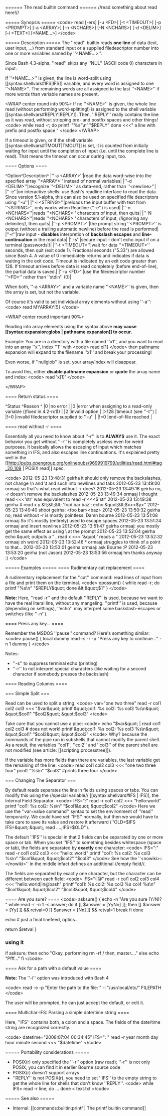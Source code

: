 ====== The read builtin command ======
//read something about read here!//

===== Synopsis =====
&lt;code&gt;
read [-ers] [-u &lt;FD&gt;] [-t &lt;TIMEOUT&gt;] [-p &lt;PROMPT&gt;] [-a &lt;ARRAY&gt;] [-n &lt;NCHARS&gt;] [-N &lt;NCHARS&gt;] [-d &lt;DELIM&gt;] [-i &lt;TEXT&gt;] [&lt;NAME...&gt;]
&lt;/code&gt;

===== Description =====
The ''read'' builtin reads **one line** of data (text, user input, ...) from standard input or a supplied filedescriptor number into one or more variables named by ''&lt;NAME...&gt;''.

Since Bash 4.3-alpha, ''read'' skips any ''NUL'' (ASCII code 0) characters in input.

If ''&lt;NAME...&gt;'' is given, the line is word-split using [[syntax:shellvars#IFS|IFS]] variable, and every word is assigned to one ''&lt;NAME&gt;''. The remaining words are all assigned to the last ''&lt;NAME&gt;'' if more words than variable names are present.

&lt;WRAP center round info 90%&gt;
If no ''&lt;NAME&gt;'' is given, the whole line read (without performing word-splitting!) is assigned to the shell variable [[syntax:shellvars#REPLY|REPLY]]. Then, ''REPLY'' really contains the line as it was read, without stripping pre- and postfix spaces and other things!
&lt;code&gt;
while read -r; do
  printf '&quot;%s&quot;\n' &quot;$REPLY&quot;
done &lt;&lt;&lt;&quot;  a line with prefix and postfix space  &quot;
&lt;/code&gt;
&lt;/WRAP&gt;

If a timeout is given, or if the shell variable [[syntax:shellvars#TMOUT|TMOUT]] is set, it is counted from initially waiting for input until the completion of input (i.e. until the complete line is read). That means the timeout can occur during input, too.



==== Options ====

^Option^Description^
|''-a &lt;ARRAY&gt;''|read the data word-wise into the specified array ''&lt;ARRAY&gt;'' instead of normal variables|
|''-d &lt;DELIM&gt;''|recognize ''&lt;DELIM&gt;'' as data-end, rather than ''&lt;newline&gt;''|
|''-e''|on interactive shells: use Bash's readline interface to read the data. Since version 5.1-alpha, this can also be used on specified file descriptors using ''-u''|
|''-i &lt;STRING&gt;''|preloads the input buffer with text from ''&lt;STRING&gt;'', only works when Readline (''-e'') is used|
|''-n &lt;NCHARS&gt;''|reads ''&lt;NCHARS&gt;'' characters of input, then quits|
|''-N &lt;NCHARS&gt;''|reads ''&lt;NCHARS&gt;'' characters of input, //ignoring any delimiter//, then quits|
|''-p &lt;PROMPT&gt;''|the prompt string ''&lt;PROMPT&gt;'' is output (without a trailing automatic newline) before the read is performed|
|''-r''|raw input - **disables** interpretion of **backslash escapes** and **line-continuation** in the read data|
|''-s''|secure input - don't echo input if on a terminal (passwords!)|
|''-t &lt;TIMEOUT&gt;''|wait for data ''&lt;TIMEOUT&gt;'' seconds, then quit (exit code 1). Fractional seconds (&quot;5.33&quot;) are allowed since Bash 4. A value of 0 immediately returns and indicates if data is waiting in the exit code. Timeout is indicated by an exit code greater than 128. If timeout arrives before data is read completely (before end-of-line), the partial data is saved.|
|''-u &lt;FD&gt;''|use the filedescriptor number ''&lt;FD&gt;'' rather than ''stdin'' (0)|

When both, ''-a &lt;ARRAY&gt;'' and a variable name ''&lt;NAME&gt;'' is given, then the array is set, but not the variable.

Of course it's valid to set individual array elements without using ''-a'':
&lt;code&gt;
read MYARRAY[5]
&lt;/code&gt;

&lt;WRAP center round important 90%&gt;

Reading into array elements using the syntax above **may cause [[syntax:expansion:globs | pathname expansion]] to occur**.

Example: You are in a directory with a file named ''x1'', and you want to read into an array ''x'', index ''1'' with
&lt;code&gt;
read x[1]
&lt;/code&gt;
then pathname expansion will expand to the filename ''x1'' and break your processing!

Even worse, if ''nullglob'' is set, your array/index will disappear.

To avoid this, either **disable pathname expansion** or **quote** the array name and index:
&lt;code&gt;
read 'x[1]'
&lt;/code&gt;

&lt;/WRAP&gt;

==== Return status ====

^Status  ^Reason  ^
|0     |no error  |
|0     |error when assigning to a read-only variable ((fixed in 4.2-rc1))  |
|2     |invalid option  |
|&gt;128  |timeout (see ''-t'')  |
|!=0   |invalid filedescriptor supplied to ''-u''  |
|!=0   |end-of-file reached  |

==== read without -r ====

Essentially all you need to know about ''-r'' is to **ALWAYS** use it. The exact behavior you get without ''-r'' is completely useless even for weird purposes. It basically allows the escaping of input which matches something in IFS, and also escapes line continuations. It's explained pretty well in the [[http://pubs.opengroup.org/onlinepubs/9699919799/utilities/read.html#tag_20_109 | POSIX read]] spec.

&lt;code&gt;
2012-05-23 13:48:31	geirha	it should only remove the backslashes, not change \n and \t and such into newlines and tabs
2012-05-23 13:49:00	ormaaj	so that's what read without -r does?
2012-05-23 13:49:16	geirha	no, -r doesn't remove the backslashes
2012-05-23 13:49:34	ormaaj	I thought read &lt;&lt;&lt;'str' was equivalent to read -r &lt;&lt;&lt;$'str'
2012-05-23 13:49:38	geirha	# read x y &lt;&lt;&lt; 'foo\ bar baz'; echo &quot;&lt;$x&gt;&lt;$y&gt;&quot;
2012-05-23 13:49:40	shbot	geirha: &lt;foo bar&gt;&lt;baz&gt;
2012-05-23 13:50:32	geirha	no, read without -r is mostly pointless. Damn bourne
2012-05-23 13:51:08	ormaaj	So it's mostly (entirely) used to escape spaces
2012-05-23 13:51:24	ormaaj	and insert newlines
2012-05-23 13:51:47	geirha	ormaaj: you mostly get the same effect as using \ at the prompt
2012-05-23 13:52:04	geirha	echo \&quot;  outputs a &quot; ,  read x &lt;&lt;&lt; '\&quot;'  reads a &quot;
2012-05-23 13:52:32	ormaaj	oh weird
2012-05-23 13:52:46	 *	ormaaj struggles to think of a point to that...
2012-05-23 13:53:01	geirha	ormaaj: ask Bourne :P
2012-05-23 13:53:20	geirha	(not Jason)
2012-05-23 13:53:56	ormaaj	hm thanks anyway :)
&lt;/code&gt;

===== Examples =====
==== Rudimentary cat replacement ====

A rudimentary replacement for the ''cat'' command: read lines of input from a file and print them on the terminal.
&lt;code&gt;
opossum() {
  while read -r; do
    printf &quot;%s\n&quot; &quot;$REPLY&quot;
  done &lt;&quot;$1&quot;
}
&lt;/code&gt;

__**Note:**__ Here, ''read -r'' and the default ''REPLY'' is used, because we want to have the real literal line, without any mangeling. ''printf'' is used, because (depending on settings), ''echo'' may interpret some baskslash-escapes or switches (like ''-n'').



==== Press any key... ====

Remember the MSDOS ''pause'' command? Here's something similar:
&lt;code&gt;
pause() {
  local dummy
  read -s -r -p &quot;Press any key to continue...&quot; -n 1 dummy
}
&lt;/code&gt;

Notes:
  * ''-s'' to suppress terminal echo (printing)
  * ''-r'' to not interpret special characters (like waiting for a second character if somebody presses the backslash)

==== Reading Columns ====

=== Simple Split ===

Read can be used to split a string:
&lt;code&gt;
var=&quot;one two three&quot;
read -r col1 col2 col3 &lt;&lt;&lt; &quot;$var&quot;
printf &quot;col1: %s col2: %s col3 %s\n&quot; &quot;$col1&quot; &quot;$col2&quot; &quot;$col3&quot;
&lt;/code&gt; 

Take care that you cannot use a pipe: 
&lt;code&gt;
echo &quot;$var&quot; | read col1 col2 col3 # does not work!
printf &quot;col1: %s col2: %s col3 %s\n&quot; &quot;$col1&quot; &quot;$col2&quot; &quot;$col3&quot;
&lt;/code&gt;
Why? because the commands of the pipe run in subshells that cannot modify the parent shell. As a result, the variables
''col1'', ''col2'' and ''col3'' of the parent shell are not modified (see article: [[scripting:processtree]]).

If the variable has more fields than there are variables, the last variable get the remaining of the line:
&lt;code&gt;
read col1 col2 col3 &lt;&lt;&lt; &quot;one two three four&quot;
printf &quot;%s\n&quot; &quot;$col3&quot; #prints three four
&lt;/code&gt;


=== Changing The Separator ===

By default reads separates the line in fields using spaces or tabs. You can modify this using the //special variable// [[syntax:shellvars#IFS | IFS]],
the Internal Field Separator.
&lt;code&gt;
IFS=&quot;:&quot; read -r col1 col2 &lt;&lt;&lt; &quot;hello:world&quot;
printf &quot;col1: %s col2: %s\n&quot; &quot;$col1&quot; &quot;$col2&quot;
&lt;/code&gt;
Here we use the ''var=value command'' syntax to set the environment of ''read'' temporarily. We could have set ''IFS'' normally,
but then we would have to take care to save its value and restore it afterward (''OLD=$IFS IFS=&quot;:&quot;; read ....;IFS=$OLD'').

The default ''IFS'' is special in that 2 fields can be separated by one or more space or tab. When you set ''IFS'' to something besides whitespace (space or tab), the
fields are separated by **exactly** one character:
&lt;code&gt;
IFS=&quot;:&quot; read -r col1 col2 col3 &lt;&lt;&lt; &quot;hello::world&quot;
printf &quot;col1: %s col2: %s col3 %s\n&quot; &quot;$col1&quot; &quot;$col2&quot; &quot;$col3&quot;
&lt;/code&gt; 
See how the ''&lt;nowiki&gt;::&lt;/nowiki&gt;'' in the middle infact defines an additional //empty field//.

The fields are separated by exactly one character, but the character can be different between each field:
&lt;code&gt;
IFS=&quot;:|@&quot; read -r col1 col2 col3 col4 &lt;&lt;&lt; &quot;hello:world|in@bash&quot;
printf &quot;col1: %s col2: %s col3 %s col4 %s\n&quot; &quot;$col1&quot; &quot;$col2&quot; &quot;$col3&quot; &quot;$col4&quot;
&lt;/code&gt; 


==== Are you sure? ====
&lt;code&gt;
asksure() {
echo -n &quot;Are you sure (Y/N)? &quot;
while read -r -n 1 -s answer; do
  if [[ $answer = [YyNn] ]]; then
    [[ $answer = [Yy] ]] &amp;&amp; retval=0
    [[ $answer = [Nn] ]] &amp;&amp; retval=1
    break
  fi
done

echo # just a final linefeed, optics...

return $retval
}

### using it
if asksure; then
  echo &quot;Okay, performing rm -rf / then, master....&quot;
else
  echo &quot;Pfff...&quot;
fi
&lt;/code&gt;

==== Ask for a path with a default value ====

__**Note:**__ The ''-i'' option was introduced with Bash 4

&lt;code&gt;
read -e -p &quot;Enter the path to the file: &quot; -i &quot;/usr/local/etc/&quot; FILEPATH
&lt;/code&gt;

The user will be prompted, he can just accept the default, or edit it.

==== Multichar-IFS: Parsing a simple date/time string ====

Here, ''IFS'' contains both, a colon and a space. The fields of the date/time string are recognized correctly.

&lt;code&gt;
datetime=&quot;2008:07:04 00:34:45&quot;
IFS=&quot;: &quot; read -r year month day hour minute second &lt;&lt;&lt; &quot;$datetime&quot;
&lt;/code&gt;

===== Portability considerations =====
  * POSIX(r) only specified the ''-r'' option (raw read); ''-r'' is not only POSIX, you can find it in earlier Bourne source code
  * POSIX(r) doesn't support arrays
  * ''REPLY'' is not POSIX(r), you need to set ''IFS'' to the empty string to get the whole line for shells that don't know ''REPLY''. &lt;code&gt;
while IFS= read -r line; do
  ...
done &lt; text.txt
&lt;/code&gt;




===== See also =====
  * Internal: [[commands:builtin:printf | The printf builtin command]]
